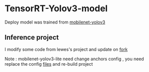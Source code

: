 # TensorRT-Yolov3-model

Deploy model was trained from  [mobilenet-yolov3](https://github.com/eric612/MobileNet-YOLO) 

## Inference project

I modify some code from lewes's project and update on [fork](https://github.com/eric612/TensorRT-Yolov3) 

Note : mobilenet-yolov3-lite need change anchors config , you need replace the config [files](/mobilenet-yolov3-lite/) and re-build project